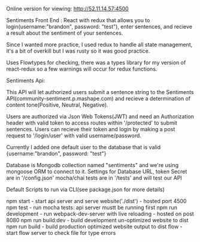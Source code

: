 
Online version for viewing:
http://52.11.14.57:4500

Sentiments Front End : React with redux that allows you to login(username:"brandon", password: "test"), enter sentences, and recieve a result about the sentiment of your sentences.  

Since I wanted more practice, I used redux to handle all state management, it's a bit of overkill but I was rusty so it was good practice.

Uses Flowtypes for checking, there was a types library for my version of react-redux so a few warnings will occur for redux functions.

Sentiments Api:

This API will let authorized users submit a sentence string to the Sentiments API(community-sentiment.p.mashape.com) and recieve a determination of content tone(Positive, Neutral, Negative).

Users are authorized via Json Web Tokens(JWT) and need an Authorization header with valid token to access routes within '/protected' to submit sentences. Users can recieve their token and login by making a post request to '/login/user' with valid username/password.

Currently I added one default user to the database that is valid {username:"brandon", password: "test"}

Database is Mongodb collection named "sentiments" and we're using mongoose ORM to connect to it. Settings for Database URL, token Secret are in '/config.json' mocha/chai tests are in '/tests' and will test our API

Default Scripts to run via CLI(see package.json for more details)

npm start - start api server and serve website('./dist') - hosted port 4500
npm test - run mocha tests: api server mustt be running first
npm run development - run webpack-dev-server with live reloading - hosted on post 8080
npm run build:dev - build development un-optimized website to dist
npm run build - build production optimized website output to dist
flow - start flow server to check file for type errors

